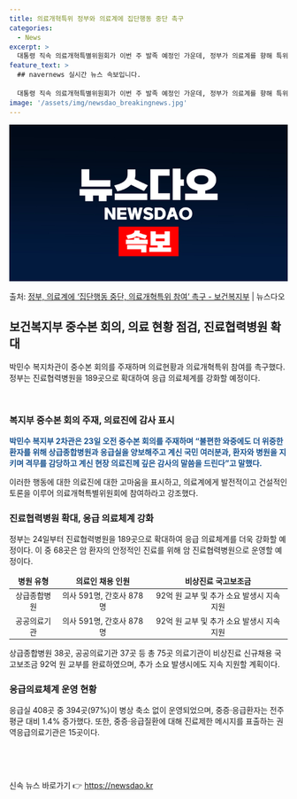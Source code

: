 ```yaml
---
title: 의료개혁특위 정부와 의료계에 집단행동 중단 촉구
categories:
  - News
excerpt: >
  대통령 직속 의료개혁특별위원회가 이번 주 발족 예정인 가운데, 정부가 의료계를 향해 특위에 참여해 줄 것을 …
feature_text: >
  ## navernews 실시간 뉴스 속보입니다.

  대통령 직속 의료개혁특별위원회가 이번 주 발족 예정인 가운데, 정부가 의료계를 향해 특위에 참여해 줄 것을 …
image: '/assets/img/newsdao_breakingnews.jpg'
---
```


![뉴스다오 속보](/assets/img/newsdao_breakingnews.jpg)

<p>출처: <a href="https://newsdao.kr/3651" rel="dofollow">정부, 의료계에 ‘집단행동 중단, 의료개혁특위 참여’ 촉구 - 보건복지부</a> | 뉴스다오</p>

<h2 data-ke-size="size26">보건복지부 중수본 회의, 의료 현황 점검, 진료협력병원 확대</h2>
<p data-ke-size="size16">박민수 복지차관이 중수본 회의를 주재하며 의료현황과 의료개혁특위 참여를 촉구했다. 정부는 진료협력병원을 189곳으로 확대하여 응급 의료체계를 강화할 예정이다.</p>
<p data-ke-size="size16">&nbsp;</p>

<h3 data-ke-size="size21">복지부 중수본 회의 주재, 의료진에 감사 표시</h3>
<p data-ke-size="size16"><b><span style="color: #1a5490;">박민수 복지부 2차관은 23일 오전 중수본 회의를 주재하며 “불편한 와중에도 더 위중한 환자를 위해 상급종합병원과 응급실을 양보해주고 계신 국민 여러분과, 환자와 병원을 지키며 격무를 감당하고 계신 현장 의료진께 깊은 감사의 말씀을 드린다”고 말했다.</span></b></p>
<p data-ke-size="size16">이러한 행동에 대한 의료진에 대한 고마움을 표시하고, 의료계에게 발전적이고 건설적인 토론을 이루어 의료개혁특별위원회에 참여하라고 강조했다.</p>

<h3 data-ke-size="size21">진료협력병원 확대, 응급 의료체계 강화</h3>
<p data-ke-size="size16">정부는 24일부터 진료협력병원을 189곳으로 확대하여 응급 의료체계를 더욱 강화할 예정이다. 이 중 68곳은 암 환자의 안정적인 진료를 위해 암 진료협력병원으로 운영할 예정이다.</p>
<table>
	<thead>
		<tr>
			<td style="text-align: center; height: 17px;"><b>병원 유형</b></td>
			<td style="text-align: center; height: 17px;"><b>의료인 채용 인원</b></td>
			<td style="text-align: center; height: 17px;"><b>비상진료 국고보조금</b></td>
		</tr>
	</thead>
	<tbody>
		<tr>
			<td style="text-align: center; height: 17px;">상급종합병원</td>
			<td style="text-align: center; height: 17px;">의사 591명, 간호사 878명</td>
			<td style="text-align: center; height: 17px;">92억 원 교부 및 추가 소요 발생시 지속 지원</td>
		</tr>
		<tr>
			<td style="text-align: center; height: 17px;">공공의료기관</td>
			<td style="text-align: center; height: 17px;">의사 591명, 간호사 878명</td>
			<td style="text-align: center; height: 17px;">92억 원 교부 및 추가 소요 발생시 지속 지원</td>
		</tr>
	</tbody>
</table>
<p data-ke-size="size16">상급종합병원 38곳, 공공의료기관 37곳 등 총 75곳 의료기관이 비상진료 신규채용 국고보조금 92억 원 교부를 완료하였으며, 추가 소요 발생시에도 지속 지원할 계획이다.</p>

<h3 data-ke-size="size21">응급의료체계 운영 현황</h3>
<p data-ke-size="size16">응급실 408곳 중 394곳(97%)이 병상 축소 없이 운영되었으며, 중증·응급환자는 전주 평균 대비 1.4% 증가했다. 또한, 중증·응급질환에 대해 진료제한 메시지를 표출하는 권역응급의료기관은 15곳이다.</p>
<p data-ke-size="size16">&nbsp;</p>
<p data-ke-size="size16">&nbsp;</p> 

신속 뉴스 바로가기 👉 <a href="https://newsdao.kr" rel="dofollow">https://newsdao.kr</a>


